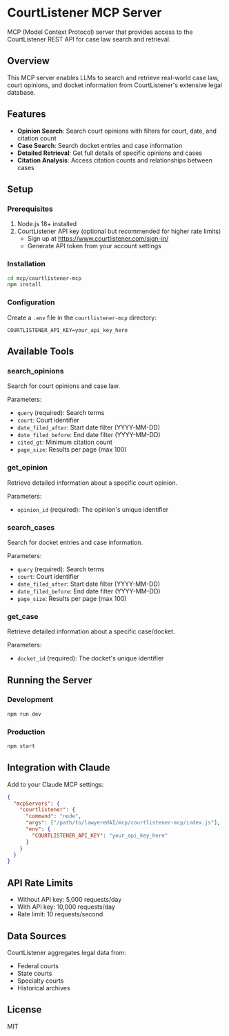# CourtListener MCP Server

MCP (Model Context Protocol) server that provides access to the CourtListener REST API for case law search and retrieval.

## Overview

This MCP server enables LLMs to search and retrieve real-world case law, court opinions, and docket information from CourtListener's extensive legal database.

## Features

- **Opinion Search**: Search court opinions with filters for court, date, and citation count
- **Case Search**: Search docket entries and case information
- **Detailed Retrieval**: Get full details of specific opinions and cases
- **Citation Analysis**: Access citation counts and relationships between cases

## Setup

### Prerequisites

1. Node.js 18+ installed
2. CourtListener API key (optional but recommended for higher rate limits)
   - Sign up at https://www.courtlistener.com/sign-in/
   - Generate API token from your account settings

### Installation

```bash
cd mcp/courtlistener-mcp
npm install
```

### Configuration

Create a `.env` file in the `courtlistener-mcp` directory:

```env
COURTLISTENER_API_KEY=your_api_key_here
```

## Available Tools

### search_opinions
Search for court opinions and case law.

Parameters:
- `query` (required): Search terms
- `court`: Court identifier
- `date_filed_after`: Start date filter (YYYY-MM-DD)
- `date_filed_before`: End date filter (YYYY-MM-DD)
- `cited_gt`: Minimum citation count
- `page_size`: Results per page (max 100)

### get_opinion
Retrieve detailed information about a specific court opinion.

Parameters:
- `opinion_id` (required): The opinion's unique identifier

### search_cases
Search for docket entries and case information.

Parameters:
- `query` (required): Search terms
- `court`: Court identifier
- `date_filed_after`: Start date filter (YYYY-MM-DD)
- `date_filed_before`: End date filter (YYYY-MM-DD)
- `page_size`: Results per page (max 100)

### get_case
Retrieve detailed information about a specific case/docket.

Parameters:
- `docket_id` (required): The docket's unique identifier

## Running the Server

### Development
```bash
npm run dev
```

### Production
```bash
npm start
```

## Integration with Claude

Add to your Claude MCP settings:

```json
{
  "mcpServers": {
    "courtlistener": {
      "command": "node",
      "args": ["/path/to/lawyeredAI/mcp/courtlistener-mcp/index.js"],
      "env": {
        "COURTLISTENER_API_KEY": "your_api_key_here"
      }
    }
  }
}
```

## API Rate Limits

- Without API key: 5,000 requests/day
- With API key: 10,000 requests/day
- Rate limit: 10 requests/second

## Data Sources

CourtListener aggregates legal data from:
- Federal courts
- State courts
- Specialty courts
- Historical archives

## License

MIT